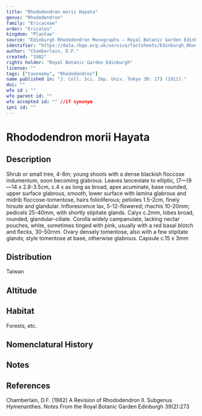```yaml
---
title: "Rhododendron morii Hayata"
genus: "Rhododendron"
family: "Ericaceae"
order: "Ericales"
kingdom: "Plantae"
source: "Edinburgh Rhododendron Monographs – Royal Botanic Garden Edinburgh"
identifier: "https://data.rbge.org.uk/service/factsheets/Edinburgh_Rhododendron_Monographs.xhtml"
author: "Chamberlain, D.F."
created: "1982"
rights holder: "Royal Botanic Garden Edinburgh"
license: ""
tags: ["taxonomy", "Rhododendron"]
name published in: "J. Coll. Sci. Imp. Univ. Tokyo 30: 173 (1911)."
doi: ""
wfo id : ""
wfo parent id: ""
wfo accepted id: "" //if synonym                      
ipni id: ""
---
```


                       

# Rhododendron morii Hayata

## Description
Shrub or small tree, 4-8m; young shoots with a dense blackish floccose indumentum, soon becoming glabrous. Leaves lanceolate to elliptic, (7—)9—14 x 2.8-3.5cm, c.4 x as long as broad, apex acuminate, base rounded, upper surface glabrous, smooth, lower surface with lamina glabrous and midrib floccose-tomentose, hairs folioliferous; petioles 1.5-2cm, finely hirsute and glandular. Inflorescence lax, 5-12-flowered; rhachis 10-20mm; pedicels 25-40mm, with shortly stipitate glands. Calyx c.2mm, lobes broad, rounded, glandular-ciliate. Corolla widely campanulate, lacking nectar pouches, white, sometimes tinged with pink, usually with a red basal blotch and flecks, 30-50rnm. Ovary densely tomentose, also with a few stipitate glands; style tomentose at base, otherwise glabrous. Capsule c.15 x 3mm

## Distribution
Taiwan

## Altitude


## Habitat
Forests, etc.

## Nomenclatural History

                       
## Notes


## References

Chamberlain, D.F. (1982) A Revision of Rhododendron II. Subgenus Hymenanthes. Notes From the Royal Botanic Garden Edinburgh 39(2):273
